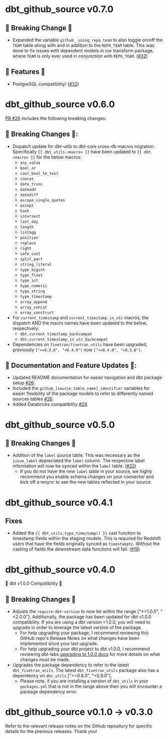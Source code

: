 # dbt_github_source v0.7.0
## 🚨 Breaking Change 🚨
- Expanded the variable `github__using_repo_team` to also toggle on/off the `TEAM` table along with and in addition to the `REPO_TEAM` table. This was done to fix issues with dependent models in our transform package, where `TEAM` is only ever used in conjunction with `REPO_TEAM`. ([#32](https://github.com/fivetran/dbt_github_source/pull/32))

## 🎉 Features 🎉
- PostgreSQL compatibility! ([#32](https://github.com/fivetran/dbt_github_source/pull/32))
# dbt_github_source v0.6.0
[PR #26](https://github.com/fivetran/dbt_github_source/pull/26) includes the following breaking changes:
## 🚨 Breaking Changes 🚨:
- Dispatch update for dbt-utils to dbt-core cross-db macros migration. Specifically `{{ dbt_utils.<macro> }}` have been updated to `{{ dbt.<macro> }}` for the below macros:
    - `any_value`
    - `bool_or`
    - `cast_bool_to_text`
    - `concat`
    - `date_trunc`
    - `dateadd`
    - `datediff`
    - `escape_single_quotes`
    - `except`
    - `hash`
    - `intersect`
    - `last_day`
    - `length`
    - `listagg`
    - `position`
    - `replace`
    - `right`
    - `safe_cast`
    - `split_part`
    - `string_literal`
    - `type_bigint`
    - `type_float`
    - `type_int`
    - `type_numeric`
    - `type_string`
    - `type_timestamp`
    - `array_append`
    - `array_concat`
    - `array_construct`
- For `current_timestamp` and `current_timestamp_in_utc` macros, the dispatch AND the macro names have been updated to the below, respectively:
    - `dbt.current_timestamp_backcompat`
    - `dbt.current_timestamp_in_utc_backcompat`
- Dependencies on `fivetran/fivetran_utils` have been upgraded, previously `[">=0.3.0", "<0.4.0"]` now `[">=0.4.0", "<0.5.0"]`.

## 🎉 Documentation and Feature Updates 🎉:
- Updated README documentation for easier navigation and dbt package setup [#26](https://github.com/fivetran/dbt_github_source/pull/26).
- Included the `github_[source_table_name]_identifier` variables for easier flexibility of the package models to refer to differently named sources tables [#26](https://github.com/fivetran/dbt_github_source/pull/26).
- Added Databricks compatibility [#29](https://github.com/fivetran/dbt_github_source/pull/29).

# dbt_github_source v0.5.0

## 🚨  Breaking Changes 🚨 
- Addition of the `label` source table. This was necessary as the `issue_label` depreciated the `label` column. The respective label information will now be synced within the `label` table. ([#22](https://github.com/fivetran/dbt_github_source/pull/22))
  - If you do not have the new `label` table in your source, we highly recommend you enable schema changes on your connector and kick off a resync to see the new tables reflected in your source.
# dbt_github_source v0.4.1

## Fixes
- Added the `{{ dbt_utils.type_timestamp() }}` cast function to timestamp fields within the staging models. This is required for Redshift users that have the fields originally synced as `timestamptz`. Without the casting of fields the downstream date functions will fail. ([#19](https://github.com/fivetran/dbt_github_source/pull/19))

# dbt_github_source v0.4.0
🎉 dbt v1.0.0 Compatibility 🎉
## 🚨 Breaking Changes 🚨
- Adjusts the `require-dbt-version` to now be within the range [">=1.0.0", "<2.0.0"]. Additionally, the package has been updated for dbt v1.0.0 compatibility. If you are using a dbt version <1.0.0, you will need to upgrade in order to leverage the latest version of the package.
  - For help upgrading your package, I recommend reviewing this GitHub repo's Release Notes on what changes have been implemented since your last upgrade.
  - For help upgrading your dbt project to dbt v1.0.0, I recommend reviewing dbt-labs [upgrading to 1.0.0 docs](https://docs.getdbt.com/docs/guides/migration-guide/upgrading-to-1-0-0) for more details on what changes must be made.
- Upgrades the package dependency to refer to the latest `dbt_fivetran_utils`. The latest `dbt_fivetran_utils` package also has a dependency on `dbt_utils` [">=0.8.0", "<0.9.0"].
  - Please note, if you are installing a version of `dbt_utils` in your `packages.yml` that is not in the range above then you will encounter a package dependency error.

# dbt_github_source v0.1.0 -> v0.3.0
Refer to the relevant release notes on the Github repository for specific details for the previous releases. Thank you!
